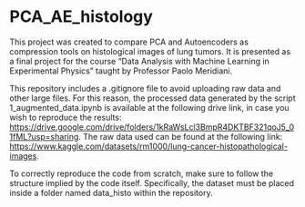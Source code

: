 # PCA_AE_histology
This project was created to compare PCA and Autoencoders as compression tools on histological images of lung tumors. It is presented as a final project for the course “Data Analysis with Machine Learning in Experimental Physics” taught by Professor Paolo Meridiani.

This repository includes a .gitignore file to avoid uploading raw data and other large files. For this reason, the processed data generated by the script 1_augmented_data.ipynb is available at the following drive link, in case you wish to reproduce the results:
https://drive.google.com/drive/folders/1kRaWsLcl3BmpR4DKTBF321qoJ5_01fML?usp=sharing.
The raw data used can be found at the following link:
https://www.kaggle.com/datasets/rm1000/lung-cancer-histopathological-images.

To correctly reproduce the code from scratch, make sure to follow the structure implied by the code itself. Specifically, the dataset must be placed inside a folder named data_histo within the repository.
